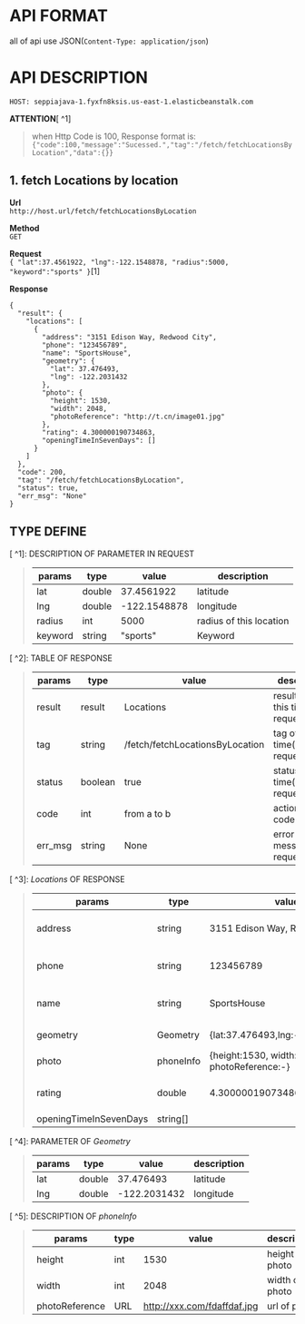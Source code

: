 # API FORMAT

all of api use JSON(`Content-Type: application/json`)

# API DESCRIPTION

```
HOST: seppiajava-1.fyxfn8ksis.us-east-1.elasticbeanstalk.com
```

**ATTENTION**[ ^1]

> when Http Code is 100, Response format is: `{"code":100,"message":"Sucessed.","tag":"/fetch/fetchLocationsByLocation","data":{}}`

## 1\. fetch Locations by location

**Url**<br>
`http://host.url/fetch/fetchLocationsByLocation`

**Method**<br>
`GET`

**Request**<br>
`{ "lat":37.4561922, "lng":-122.1548878, "radius":5000, "keyword":"sports" }`[1]

**Response**

```
{
  "result": {
    "locations": [
      {
        "address": "3151 Edison Way, Redwood City",
        "phone": "123456789",
        "name": "SportsHouse",
        "geometry": {
          "lat": 37.476493,
          "lng": -122.2031432
        },
        "photo": {
          "height": 1530,
          "width": 2048,
          "photoReference": "http://t.cn/image01.jpg"
        },
        "rating": 4.300000190734863,
        "openingTimeInSevenDays": []
      }
    ]
  },
  "code": 200,
  "tag": "/fetch/fetchLocationsByLocation",
  "status": true,
  "err_msg": "None"
}
```

## TYPE DEFINE

[ ^1]: DESCRIPTION OF PARAMETER IN REQUEST

> params  | type   | value        | description
> ------- | ------ | ------------ | -----------------------
> lat     | double | 37.4561922   | latitude
> lng     | double | -122.1548878 | longitude
> radius  | int    | 5000         | radius of this location
> keyword | string | "sports"     | Keyword

[ ^2]: TABLE OF RESPONSE

> params  | type    | value                           | description
> ------- | ------- | ------------------------------- | --------------------------------------
> result  | result  | Locations                       | result of this this time(http request)
> tag     | string  | /fetch/fetchLocationsByLocation | tag of this time(http request)
> status  | boolean | true                            | status of this time(http request)
> code    | int     | from a to b                     | action return code
> err_msg | string  | None                            | error message(http request)

[ ^3]: _Locations_ OF RESPONSE

> params                 | type      | value                                       | description
> ---------------------- | --------- | ------------------------------------------- | --------------------------
> address                | string    | 3151 Edison Way, Redwood City               | address of this position
> phone                  | string    | 123456789                                   | phone or telephone number
> name                   | string    | SportsHouse                                 | name of this sport house
> geometry               | Geometry  | {lat:37.476493,lng:-122.2031432}            | information of location
> photo                  | phoneInfo | {height:1530, width:2048, photoReference:-} | information of photo
> rating                 | double    | 4.300000190734863                           | rating of this sport house
> openingTimeInSevenDays | string[]  |                                             |

[ ^4]: PARAMETER OF _Geometry_

> params | type   | value        | description
> ------ | ------ | ------------ | -----------
> lat    | double | 37.476493    | latitude
> lng    | double | -122.2031432 | longitude

[ ^5]: DESCRIPTION OF _phoneInfo_

> params         | type | value                         | description
> -------------- | ---- | ----------------------------- | ---------------
> height         | int  | 1530                          | height of photo
> width          | int  | 2048                          | width of photo
> photoReference | URL  | <http://xxx.com/fdaffdaf.jpg> | url of photo
